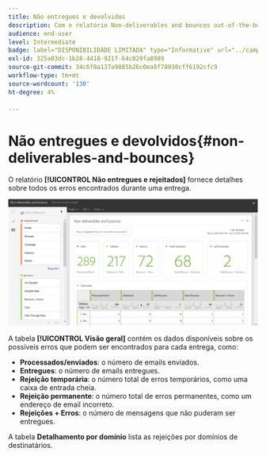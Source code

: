 ```yaml
---
title: Não entregues e devolvidos
description: Com o relatório Non-deliverables and bounces out-of-the-box, saiba mais sobre os erros que podem ocorrer em seu delivery.
audience: end-user
level: Intermediate
badge: label="DISPONIBILIDADE LIMITADA" type="Informative" url="../campaign-standard-migration-home.md" tooltip="Restrito a usuários migrados do Campaign Standard"
exl-id: 325a03dc-1b28-4418-921f-64c029fa8989
source-git-commit: 34c6f8a137a9085b26c0ea8f78930cff6192cfc9
workflow-type: tm+mt
source-wordcount: '130'
ht-degree: 4%

---
```


# Não entregues e devolvidos{#non-deliverables-and-bounces}

O relatório **[!UICONTROL Não entregues e rejeitados]** fornece detalhes sobre todos os erros encontrados durante uma entrega.

![](assets/delivery_reports_7.png)

A tabela **[!UICONTROL Visão geral]** contém os dados disponíveis sobre os possíveis erros que podem ser encontrados para cada entrega, como:

* **Processados/enviados**: o número de emails enviados.
* **Entregues**: o número de emails entregues.
* **Rejeição temporária**: o número total de erros temporários, como uma caixa de entrada cheia.
* **Rejeição permanente**: o número total de erros permanentes, como um endereço de email incorreto.
* **Rejeições + Erros**: o número de mensagens que não puderam ser entregues.

A tabela **Detalhamento por domínio** lista as rejeições por domínios de destinatários.
